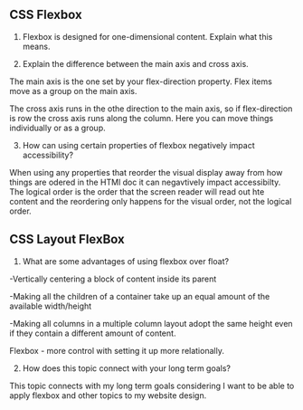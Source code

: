 ## CSS Flexbox
1. Flexbox is designed for one-dimensional content. Explain what this means.

2. Explain the difference between the main axis and cross axis.

The main axis is the one set by your flex-direction property. Flex items move as a group on the main axis. 

The cross axis runs in the othe direction to the main axis, so if flex-direction is row the cross axis runs along the column. Here you can move things individually or as a group. 

3. How can using certain properties of flexbox negatively impact accessibility?

When using any properties that reorder the visual display away from how things are odered in the HTMl doc it can negavtively impact accessibilty. The logical order is the order that the screen reader will read out hte content and the reordering only happens for the visual order, not the logical order.

## CSS Layout FlexBox

1. What are some advantages of using flexbox over float?

-Vertically centering a block of content inside its parent

-Making all the children of a container take up an equal amount of the available width/height 

-Making all columns in a multiple column layout adopt the same height even if they contain a different amount of content. 

Flexbox - more control with setting it up more relationally.


2. How does this topic connect with your long term goals?

This topic connects with my long term goals considering I want to be able to apply flexbox and other topics to my website design. 